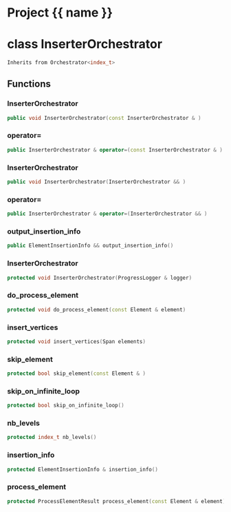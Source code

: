 <script setup>
import {useRoute} from 'vitepress'
const {path} = useRoute()
const tokens = path.split('/')
const words = tokens[2].split('-');
for (let i = 0; i < words.length; i++) {
    words[i] = words[i].charAt(0).toUpperCase() + words[i].slice(1);
    words[i] = words[i].replace('geode', 'Geode')
}
const name = words.join('-');
</script>
# Project {{ name }}

# class InserterOrchestrator


```cpp
Inherits from Orchestrator<index_t>
```



## Functions

### InserterOrchestrator

```cpp
public void InserterOrchestrator(const InserterOrchestrator & )
```


### operator=

```cpp
public InserterOrchestrator & operator=(const InserterOrchestrator & )
```


### InserterOrchestrator

```cpp
public void InserterOrchestrator(InserterOrchestrator && )
```


### operator=

```cpp
public InserterOrchestrator & operator=(InserterOrchestrator && )
```


### output_insertion_info

```cpp
public ElementInsertionInfo && output_insertion_info()
```


### InserterOrchestrator

```cpp
protected void InserterOrchestrator(ProgressLogger & logger)
```


### do_process_element

```cpp
protected void do_process_element(const Element & element)
```

### insert_vertices

```cpp
protected void insert_vertices(Span elements)
```

### skip_element

```cpp
protected bool skip_element(const Element & )
```


### skip_on_infinite_loop

```cpp
protected bool skip_on_infinite_loop()
```


### nb_levels

```cpp
protected index_t nb_levels()
```


### insertion_info

```cpp
protected ElementInsertionInfo & insertion_info()
```


### process_element

```cpp
protected ProcessElementResult process_element(const Element & element)
```




